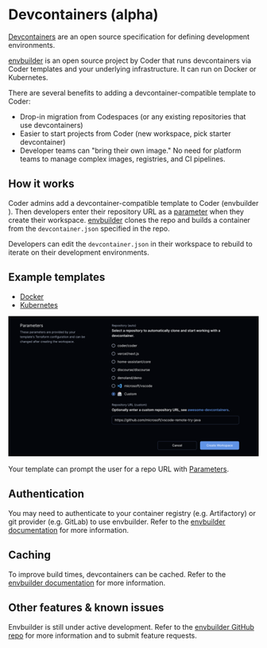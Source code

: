 # Devcontainers (alpha)

[Devcontainers](https://containers.dev) are an open source
specification for defining development
environments.

[envbuilder](https://github.com/coder/envbuilder) is an open source
project by Coder that runs devcontainers via Coder templates and your
underlying infrastructure. It can run on Docker or Kubernetes.

There are several benefits to adding a devcontainer-compatible
template to Coder:

- Drop-in migration from Codespaces (or any existing repositories that
  use devcontainers)
- Easier to start projects from Coder (new workspace, pick starter
  devcontainer)
- Developer teams can "bring their own image." No need for platform
  teams to manage complex images, registries, and CI pipelines.

## How it works

Coder admins add a devcontainer-compatible template to Coder
(envbuilder ). Then developers enter their repository URL as a
[parameter](./parameters.md) when they create their
workspace. [envbuilder](https://github.com/coder/envbuilder) clones
the repo and builds a container from the `devcontainer.json` specified
in the repo.

Developers can edit the `devcontainer.json` in their workspace to
rebuild to iterate on their development environments.

## Example templates

- [Docker](https://github.com/coder/coder/tree/main/examples/templates/devcontainer-docker)
- [Kubernetes](https://github.com/coder/coder/tree/main/examples/templates/devcontainer-kubernetes)

![Devcontainer parameter screen](../images/templates/devcontainers.png)

Your template can prompt the user for a repo URL with
[Parameters](./parameters.md).

## Authentication

You may need to authenticate to your container registry
(e.g. Artifactory) or git provider (e.g. GitLab) to use
envbuilder. Refer to the [envbuilder
documentation](https://github.com/coder/envbuilder/) for more
information.

## Caching

To improve build times, devcontainers can be cached. Refer to the
[envbuilder documentation](https://github.com/coder/envbuilder/) for
more information.

## Other features & known issues

Envbuilder is still under active development. Refer to the [envbuilder
GitHub repo](https://github.com/coder/envbuilder/) for more
information and to submit feature requests.
